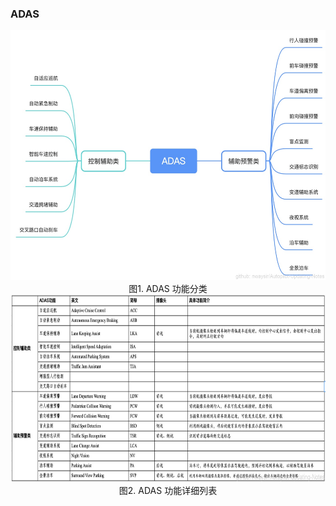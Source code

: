 ### ADAS

<div align=center>
<img src="./imgs/6.1.1.jpg" width="600" height="400"> 
</div>
<div align=center>图1. ADAS 功能分类 </div>

<div align=center>
<img src="./imgs/6.1.2.jpg" width="800" height="300"> 
</div>
<div align=center>图2. ADAS 功能详细列表 </div>